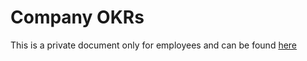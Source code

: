 # Company OKRs

This is a private document only for employees and can be found [here](https://hackerbaycompany.slack.com/files/U033XTX4D/F8L3UC3GE/Company_OKR_)
